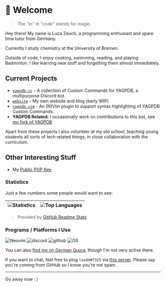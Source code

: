# :wave: Welcome

> The "m" in "code" stands for magic.

Hey there! My name is Luca Zeuch, a programming enthusiast and spare time tutor from Germany.

Currently I study chemistry at the University of Bremen.

Outside of code, I enjoy cooking, swimming, reading, and playing Badminton.
I like learning new stuff and forgetting them almost immediately.

## Current Projects

* [`yagpdb-cc`](https://github.com/yagpdb-cc/yagpdb-cc/) - A collection of Custom Commands for YAGPDB, a multipurpose Discord bot.
* [`website`](https://github.com/l-zeuch/website) - My own website and blog  (early WIP)
* [`yagpdb.vim`](https://github.com/l-zeuch/yagpdb.vim) - An (N)Vim plugin to support syntax highlighting of YAGPDB Custom Commands.
* **YAGPDB Related:** I occasionally work on contributions to this bot, see [my fork of YAGPDB](https://github.com/l-zeuch/yagpdb)

Apart from these projects I also volunteer at my old school, teaching young students all sorts of tech related things, in close collaboration with the curriculum.

## Other Interesting Stuff

* My [Public PGP Key](https://gist.github.com/l-zeuch/d6fa37be60e8ff7f65baac67818dd5e9)

### Statistics

Just a few numbers some people would want to see:

| ![Statistics](https://github-readme-stats.vercel.app/api?username=l-zeuch&show_icons=true&hide_border=truen&hide_title=true&count_private=true&include_all_commits=true&title_color=4F8CC9&text_color=9f9f9f&bg_color=00000000&hide=stars) | ![Top Languages](https://github-readme-stats.vercel.app/api/top-langs/?username=l-zeuch&layout=compact&show_icons=true&title_color=4F8CC9&text_color=9f9f9f&bg_color=00000000&hide_border=true&icon_color=00000000) |
| --- | --- |

> Provided by [GitHub Readme Stats](https://github.com/anuraghazra/github-readme-stats)

### Programs / Platforms I Use

![Neovim](https://img.shields.io/static/v1?label=NVim&message=v0.7.0&style=for-the-badge&color=019733&logo=neovim)
![discord](https://img.shields.io/static/v1?label=Discord&message=lzodd%237325&color=7289da&style=for-the-badge&logo=discord)
![github](https://img.shields.io/static/v1?label=GitHub&message=l-zeuch&color=181717&style=for-the-badge&logo=github)
![OS](https://img.shields.io/static/v1?label=OS&message=Archlinux&color=1793D1&style=for-the-badge&logo=archlinux)

You can also [find me on German Quora](https://de.quora.com/profile/Luca-Zeuch), though I'm not very active there.

If you want to chat, feel free to ping `lzodd#7325` via [this server](https://discord.gg/tFhxypKcvm). Please say you're coming from GitHub so I know you're not spam.

----
Go away now : )
